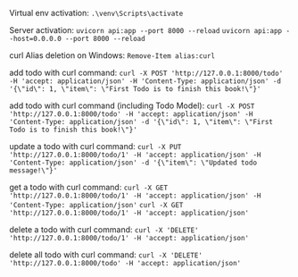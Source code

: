 Virtual env activation:
    `.\venv\Scripts\activate`

Server activation:
    `uvicorn api:app --port 8000 --reload`
    `uvicorn api:app --host=0.0.0.0 --port 8000 --reload`

curl Alias deletion on Windows:
    `Remove-Item alias:curl`

add todo with curl command:
    `curl -X POST 'http://127.0.0.1:8000/todo' -H 'accept: application/json' -H 'Content-Type: application/json' -d '{\"id\": 1, \"item\": \"First Todo is to finish this book!\"}'`

add todo with curl command (including Todo Model):
    `curl -X POST 'http://127.0.0.1:8000/todo' -H 'accept: application/json' -H 'Content-Type: application/json' -d '{\"id\": 1, \"item\": \"First Todo is to finish this book!\"}'`

update a todo with curl command:
    `curl -X PUT 'http://127.0.0.1:8000/todo/1' -H 'accept: application/json' -H 'Content-Type: application/json' -d '{\"item\": \"Updated todo message!\"}'`

get a todo with curl command:
    `curl -X GET 'http://127.0.0.1:8000/todo/1' -H 'accept: application/json' -H 'Content-Type: application/json'`
    `curl -X GET 'http://127.0.0.1:8000/todo/1' -H 'accept: application/json'`

delete a todo with curl command:
    `curl -X 'DELETE' 'http://127.0.0.1:8000/todo/1' -H 'accept: application/json'`

delete all todo with curl command:
    `curl -X 'DELETE' 'http://127.0.0.1:8000/todo' -H 'accept: application/json'`